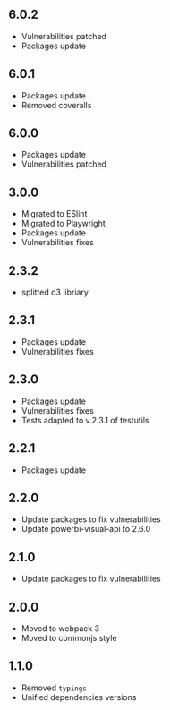 ## 6.0.2
* Vulnerabilities patched
* Packages update

## 6.0.1
* Packages update
* Removed coveralls

## 6.0.0
* Packages update
* Vulnerabilities patched

## 3.0.0
* Migrated to ESlint
* Migrated to Playwright
* Packages update
* Vulnerabilities fixes

## 2.3.2
* splitted d3 libriary

## 2.3.1
* Packages update
* Vulnerabilities fixes

## 2.3.0
* Packages update
* Vulnerabilities fixes
* Tests adapted to v.2.3.1 of testutils

## 2.2.1
* Packages update

## 2.2.0
* Update packages to fix vulnerabilities
* Update powerbi-visual-api to 2.6.0

## 2.1.0
* Update packages to fix vulnerabilities

## 2.0.0
* Moved to webpack 3
* Moved to commonjs style

## 1.1.0
* Removed `typings`
* Unified dependencies versions
